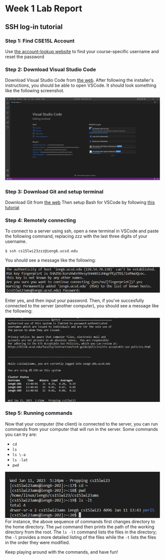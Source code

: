 # Week 1 Lab Report
## SSH log-in tutorial 

### Step 1: Find CSE15L Account
Use [the account-lookup website](https://sdacs.ucsd.edu/~icc/index.php) to find your course-specific username and reset the password

### Step 2: Download Visual Studio Code
Download Visual Studio Code from [the web](https://code.visualstudio.com/).
After following the installer's instructions, you should be able to open VSCode. It should look something
like the following screenshot.

![Image](VSCodeSS.png)

### Step 3: Download Git and setup terminal
Download Git from [the web](https://gitforwindows.org/)
Then setup Bash for VSCode by following [this tutorial](https://stackoverflow.com/questions/42606837/how-do-i-use-bash-on-windows-from-the-visual-studio-code-integrated-terminal/50527994#50527994)

### Step 4: Remotely connecting
To connect to a server using ssh, open a new terminal in VSCode and paste the following command, replacing zzz with the last three digits of your username.

```
$ ssh cs15lwi23zzz@ieng6.ucsd.edu
```

You should see a message like the following:

![Image](AuthSS.png)

Enter yes, and then input your password. Then, if you've succesfully connected to the server (another computer), you should see a message like the following:

![Image](sshSS.png)

### Step 5: Running commands
Now that your computer (the client) is connected to the server, you can run commands from your computer that will run in the server.
Some commands you can try are:
- ```cd```
- ```ls```
- ```ls \-a```
- ```ls -lat```
- ```pwd```

![Image](commandsSS.png)
For instance, the above sequence of commands first changes directory to the home directory. The `pwd` command then prints the path of the working directory from the root. The ```ls -lt``` command lists the files in the directory; the ```-l``` provides a more detailed listing of the files while the ```-t``` lists the files in the order they were modified.

Keep playing around with the commands, and have fun!
